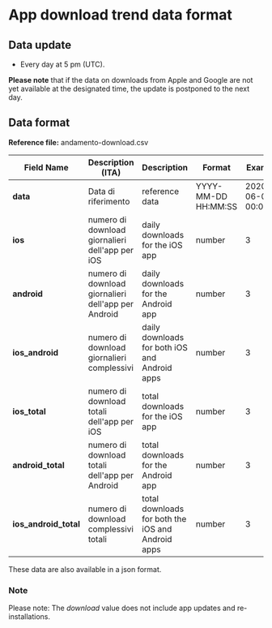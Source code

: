 # App download trend data format

## Data update
- Every day at 5 pm (UTC). 

**Please note** that if the data on downloads from Apple and Google are not yet available at the designated time, the update is postponed to the next day.

## Data format

**Reference file:** andamento-download.csv<br>

| Field Name                  | Description (ITA)                       | Description                            | Format                       | Example             |
|-----------------------------|-----------------------------------|----------------------------------------|-------------------------------|---------------------|
| **data**                        | Data di riferimento            | reference data                   | YYYY-MM-DD HH:MM:SS | 2020-06-01 00:00:00 |
| **ios**                       | numero di download giornalieri dell'app per iOS | daily downloads for the iOS app           |  number     |         3         |
| **android**              | numero di download giornalieri dell'app per Android | daily downloads for the Android app        |  number                        | 3                  |
| **ios_android**       | numero di download giornalieri complessivi       | daily downloads for both iOS and Android apps                     | number             | 3             |
| **ios_total**                         | numero di download totali dell'app per iOS                        | total downloads for the iOS app                                  | number                         | 3          |
| **android_total**                        | numero di download totali dell'app per Android                       | total downloads for the Android app                              | number                         | 3         |
| **ios_android_total**      | numero di download complessivi totali        | total downloads for both the iOS and Android apps    | number                        | 3                   |


These data are also available in a json format.

### Note
Please note:
The *download* value does not include app updates and re-installations.
